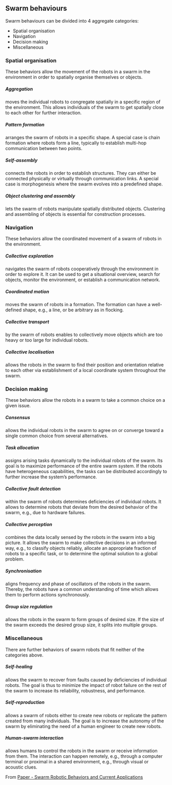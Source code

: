 ## Swarm behaviours
Swarm behaviours can be divided into 4 aggregate categories:
- Spatial organisation
- Navigation
- Decision making
- Miscellaneous
### Spatial organisation
These behaviors allow the movement of the robots in a swarm in the environment in order to spatially organise themselves or objects.
##### Aggregation 
moves the individual robots to congregate spatially in a specific region of the environment. This allows individuals of the swarm to get spatially close to each other for further interaction.
##### Pattern formation
arranges the swarm of robots in a specific shape. A special case is chain formation where robots form a line, typically to establish multi-hop communication between two points.
##### Self-assembly
connects the robots in order to establish structures. They can either be connected physically or virtually through communication links. A special case is morphogenesis where the swarm evolves into a predefined shape.
##### Object clustering and assembly
lets the swarm of robots manipulate spatially distributed objects. Clustering and assembling of objects is essential for construction processes.

### Navigation
These behaviors allow the coordinated movement of a swarm of robots in the environment.
##### Collective exploration 
navigates the swarm of robots cooperatively through the environment in order to explore it. It can be used to get a situational overview, search for objects, monitor the environment, or establish a communication network.
##### Coordinated motion 
moves the swarm of robots in a formation. The formation can have a well-defined shape, e.g., a line, or be arbitrary as in flocking.
##### Collective transport
by the swarm of robots enables to collectively move objects which are too heavy or too large for individual robots.
##### Collective localisation 
allows the robots in the swarm to find their position and orientation relative to each other via establishment of a local coordinate system throughout the swarm.

### Decision making
These behaviors allow the robots in a swarm to take a common choice on a given issue.
##### Consensus 
allows the individual robots in the swarm to agree on or converge toward a single common choice from several alternatives.
##### Task allocation 
assigns arising tasks dynamically to the individual robots of the swarm. Its goal is to maximize performance of the entire swarm system. If the robots have heterogeneous capabilities, the tasks can be distributed accordingly to further increase the system’s performance.
##### Collective fault detection
within the swarm of robots determines deficiencies of individual robots. It allows to determine robots that deviate from the desired behavior of the swarm, e.g., due to hardware failures.
##### Collective perception 
combines the data locally sensed by the robots in the swarm into a big picture. It allows the swarm to make collective decisions in an informed way, e.g., to classify objects reliably, allocate an appropriate fraction of robots to a specific task, or to determine the optimal solution to a global problem. 
##### Synchronisation
aligns frequency and phase of oscillators of the robots in the swarm. Thereby, the robots have a common understanding of time which allows them to perform actions synchronously. 
##### Group size regulation 
allows the robots in the swarm to form groups of desired size. If the size of the swarm exceeds the desired group size, it splits into multiple groups.

### Miscellaneous
There are further behaviors of swarm robots that fit neither of the categories above.
##### Self-healing
allows the swarm to recover from faults caused by deficiencies of individual robots. The goal is thus to minimize the impact of robot failure on the rest of the swarm to increase its reliability, robustness, and performance.
##### Self-reproduction
allows a swarm of robots either to create new robots or replicate the pattern created from many individuals. The goal is to increase the autonomy of the swarm by eliminating the need of a human engineer to create new robots. 
##### Human-swarm interaction
allows humans to control the robots in the swarm or receive information from them. The interaction can happen remotely, e.g., through a computer terminal or proximal in a shared environment, e.g., through visual or acoustic clues.

From [Paper - Swarm Robotic Behaviors and Current Applications](Paper%20-%20Swarm%20Robotic%20Behaviors%20and%20Current%20Applications.md)
